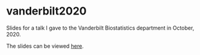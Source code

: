 # vanderbilt2020

Slides for a talk I gave to the Vanderbilt Biostatistics department in October, 2020.

The slides can be viewed [here](https://bdwilliamson.github.io/vanderbilt2020).
